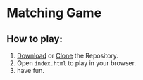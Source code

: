 # Matching Game

## How to play: 

1. [Download](https://github.com/pedroNahime/MatchingGame/archive/master.zip) or [Clone](https://github.com/pedroNahime/MatchingGame.git) the Repository.
2. Open `index.html` to play in your browser.
3. have fun.